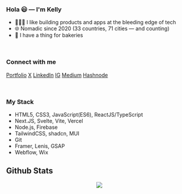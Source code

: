 
### Hola 😃 — I'm Kelly

- 👩🏻‍💻 I like building products and apps at the bleeding edge of tech
- 🌐 Nomadic since 2020 (33 countries, 71 cities — and counting)
- 🥐 I have a thing for bakeries

<br/>

### Connect with me
[Portfolio](https://www.kellykim.xyz/)
[X](https://twitter.com/kellykim_xyz)
[LinkedIn](https://linkedin.com/in/kellyswkim)
[IG](https://instagram.com/kellykim_xyz)
[Medium](https://medium.com/@kellykimxyz)
[Hashnode](https://hashnode.com/@https://kellykim.hashnode.dev) 
  
<br/>  


### My Stack
- HTML5, CSS3, JavaScript(ES6), ReactJS/TypeScript
- Next.JS, Svelte, Vite, Vercel
- Node.js, Firebase
- TailwindCSS, shadcn, MUI
- Git
- Framer, Lenis, GSAP
- Webflow, Wix


## Github Stats  
<div align="center"><img src="https://github-readme-stats.vercel.app/api?username=kk-im&show_icons=true&count_private=true&hide_border=true" align="center" /></div>  

<br/>

